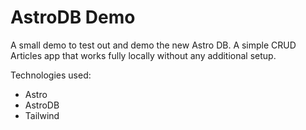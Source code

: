 # AstroDB Demo

A small demo to test out and demo the new Astro DB. A simple CRUD Articles app that works fully locally without any additional setup.

Technologies used:

- Astro
- AstroDB
- Tailwind
